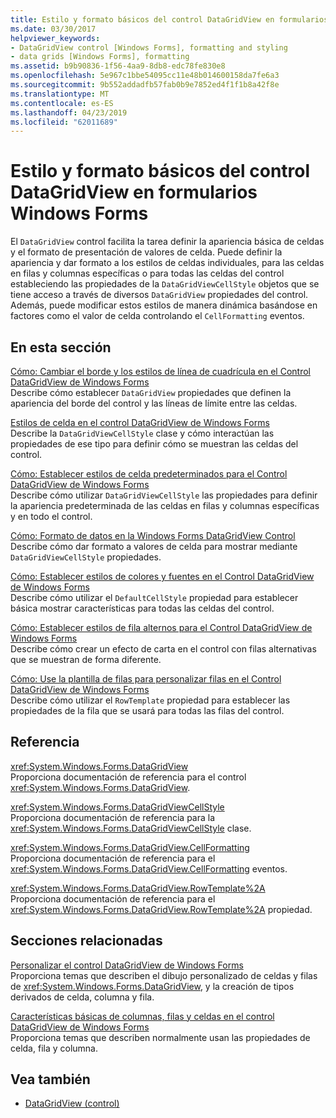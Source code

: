```yaml
---
title: Estilo y formato básicos del control DataGridView en formularios Windows Forms
ms.date: 03/30/2017
helpviewer_keywords:
- DataGridView control [Windows Forms], formatting and styling
- data grids [Windows Forms], formatting
ms.assetid: b9b90836-1f56-4aa9-8db8-edc78fe830e8
ms.openlocfilehash: 5e967c1bbe54095cc11e48b014600158da7fe6a3
ms.sourcegitcommit: 9b552addadfb57fab0b9e7852ed4f1f1b8a42f8e
ms.translationtype: MT
ms.contentlocale: es-ES
ms.lasthandoff: 04/23/2019
ms.locfileid: "62011689"
---
```

# <a name="basic-formatting-and-styling-in-the-windows-forms-datagridview-control"></a>Estilo y formato básicos del control DataGridView en formularios Windows Forms
El `DataGridView` control facilita la tarea definir la apariencia básica de celdas y el formato de presentación de valores de celda. Puede definir la apariencia y dar formato a los estilos de celdas individuales, para las celdas en filas y columnas específicas o para todas las celdas del control estableciendo las propiedades de la `DataGridViewCellStyle` objetos que se tiene acceso a través de diversos `DataGridView` propiedades del control. Además, puede modificar estos estilos de manera dinámica basándose en factores como el valor de celda controlando el `CellFormatting` eventos.  
  
## <a name="in-this-section"></a>En esta sección  
 [Cómo: Cambiar el borde y los estilos de línea de cuadrícula en el Control DataGridView de Windows Forms](change-the-border-and-gridline-styles-in-the-datagrid.md)  
 Describe cómo establecer `DataGridView` propiedades que definen la apariencia del borde del control y las líneas de límite entre las celdas.  
  
 [Estilos de celda en el control DataGridView de Windows Forms](cell-styles-in-the-windows-forms-datagridview-control.md)  
 Describe la `DataGridViewCellStyle` clase y cómo interactúan las propiedades de ese tipo para definir cómo se muestran las celdas del control.  
  
 [Cómo: Establecer estilos de celda predeterminados para el Control DataGridView de Windows Forms](how-to-set-default-cell-styles-for-the-windows-forms-datagridview-control.md)  
 Describe cómo utilizar `DataGridViewCellStyle` las propiedades para definir la apariencia predeterminada de las celdas en filas y columnas específicas y en todo el control.  
  
 [Cómo: Formato de datos en la Windows Forms DataGridView Control](how-to-format-data-in-the-windows-forms-datagridview-control.md)  
 Describe cómo dar formato a valores de celda para mostrar mediante `DataGridViewCellStyle` propiedades.  
  
 [Cómo: Establecer estilos de colores y fuentes en el Control DataGridView de Windows Forms](how-to-set-font-and-color-styles-in-the-windows-forms-datagridview-control.md)  
 Describe cómo utilizar el `DefaultCellStyle` propiedad para establecer básica mostrar características para todas las celdas del control.  
  
 [Cómo: Establecer estilos de fila alternos para el Control DataGridView de Windows Forms](how-to-set-alternating-row-styles-for-the-windows-forms-datagridview-control.md)  
 Describe cómo crear un efecto de carta en el control con filas alternativas que se muestran de forma diferente.  
  
 [Cómo: Use la plantilla de filas para personalizar filas en el Control DataGridView de Windows Forms](use-the-row-template-to-customize-rows-in-the-datagrid.md)  
 Describe cómo utilizar el `RowTemplate` propiedad para establecer las propiedades de la fila que se usará para todas las filas del control.  
  
## <a name="reference"></a>Referencia  
 <xref:System.Windows.Forms.DataGridView>  
 Proporciona documentación de referencia para el control <xref:System.Windows.Forms.DataGridView>.  
  
 <xref:System.Windows.Forms.DataGridViewCellStyle>  
 Proporciona documentación de referencia para la <xref:System.Windows.Forms.DataGridViewCellStyle> clase.  
  
 <xref:System.Windows.Forms.DataGridView.CellFormatting>  
 Proporciona documentación de referencia para el <xref:System.Windows.Forms.DataGridView.CellFormatting> eventos.  
  
 <xref:System.Windows.Forms.DataGridView.RowTemplate%2A>  
 Proporciona documentación de referencia para el <xref:System.Windows.Forms.DataGridView.RowTemplate%2A> propiedad.  
  
## <a name="related-sections"></a>Secciones relacionadas  
 [Personalizar el control DataGridView de Windows Forms](customizing-the-windows-forms-datagridview-control.md)  
 Proporciona temas que describen el dibujo personalizado de celdas y filas de <xref:System.Windows.Forms.DataGridView>, y la creación de tipos derivados de celda, columna y fila.  
  
 [Características básicas de columnas, filas y celdas en el control DataGridView de Windows Forms](basic-column-row-and-cell-features-wf-datagridview-control.md)  
 Proporciona temas que describen normalmente usan las propiedades de celda, fila y columna.  
  
## <a name="see-also"></a>Vea también

- [DataGridView (control)](datagridview-control-windows-forms.md)
